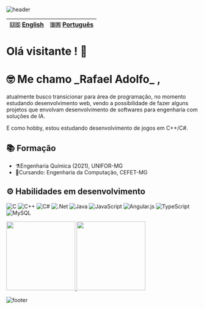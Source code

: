 ![header](https://capsule-render.vercel.app/api?type=waving&height=200&color=6B1F51)

| 🇺🇸 [English](./README-en.md)| 🇧🇷 [Português](./README.md)|
|----------------------------|--------------------------|


# Olá visitante ! 🖖 
<h1>🤓 Me chamo _Rafael Adolfo_ ,</h1>

atualmente busco transicionar para área de programação, no momento estudando desenvolvimento web, vendo a possibilidade de fazer alguns projetos que envolvam desenvolvimento  de softwares para engenharia com soluções de IA. 

E como hobby, estou estudando desenvolvimento de jogos em C++/C#.
## 📚 Formação
- ⚗️Engenharia Química (2021), UNIFOR-MG 
- 📝Cursando: Engenharia da Computação, CEFET-MG

## ⚙️ Habilidades em desenvolvimento

![C](https://img.shields.io/badge/c-%2300599C.svg?style=for-the-badge&logo=c&logoColor=white)
![C++](https://img.shields.io/badge/c++-%2300599C.svg?style=for-the-badge&logo=c%2B%2B&logoColor=white)
![C#](https://img.shields.io/badge/c%23-%23239120.svg?style=for-the-badge&logo=csharp&logoColor=white)
![.Net](https://img.shields.io/badge/.NET-5C2D91?style=for-the-badge&logo=.net&logoColor=white)
![Java](https://img.shields.io/badge/java-%23ED8B00.svg?style=for-the-badge&logo=openjdk&logoColor=white)
![JavaScript](https://img.shields.io/badge/javascript-%23323330.svg?style=for-the-badge&logo=javascript&logoColor=%23F7DF1E)
![Angular.js](https://img.shields.io/badge/angular.js-%23E23237.svg?style=for-the-badge&logo=angularjs&logoColor=white)
![TypeScript](https://img.shields.io/badge/typescript-%23007ACC.svg?style=for-the-badge&logo=typescript&logoColor=white)
![MySQL](https://img.shields.io/badge/mysql-4479A1.svg?style=for-the-badge&logo=mysql&logoColor=white)

 <div>
<a href="https://github.com/Radsfer">
<img height="180em" src="https://github-readme-stats.vercel.app/api?username=Radsfer&show_icons=true,prs&cache_seconds=86400&theme=jolly"></img>
<img height="180em" src="https://github-readme-stats.vercel.app/api/top-langs/?username=Radsfer&layout=compact&theme=jolly"></img>
</a>
</div>
  
![footer](https://capsule-render.vercel.app/api?type=waving&height=140&color=6B1F51&section=footer)
